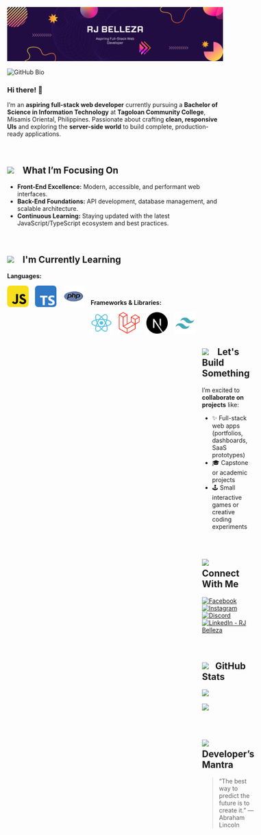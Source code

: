 
<img src="github-banner.png">

![GitHub Bio](profile-bio.gif)

### Hi there! 👋

I’m an **aspiring full-stack web developer** currently pursuing a **Bachelor of Science in Information Technology** at **Tagoloan Community College**, Misamis Oriental, Philippines.  Passionate about crafting **clean, responsive UIs** and exploring the **server-side world** to build complete, production-ready applications.  
<br><br>

<h2>
  <img src="https://media.tenor.com/QhRvvwpCdVoAAAAi/rocket.gif" width="50" />
  &nbsp;&nbsp;
  What I’m Focusing On
</h2>

- **Front-End Excellence:** Modern, accessible, and performant web interfaces.  
- **Back-End Foundations:** API development, database management, and scalable architecture.  
- **Continuous Learning:** Staying updated with the latest JavaScript/TypeScript ecosystem and best practices.
<br><br><br>

<h2>
  <img src="https://media.tenor.com/HZ5ZqVk4boMAAAAi/reading-read.gif" width="50" />
  &nbsp;&nbsp;
  I'm Currently Learning
</h2>

**Languages:**
<div style="display: flex; gap: 15px;">
    <img src="js.png" width="50" height="50">
    <img src="typescript.png" width="50" height="50">
    <img src="php.png" width="50" height="50">
<div><br>

**Frameworks & Libraries:**
<div style="display: flex; gap: 15px;">
    <img src="react.png" width="50" height="50">
    <img src="laravel.png" width="50" height="50">
    <img src="nextjs.png" width="50" height="50">
    <img src="tailwind.png" width="50" height="50">
<div><br><br><br>
  
<h2>
  <img src="https://media.tenor.com/-1Cyi7q9fMUAAAAi/squad-team.gif" width="60" />
  &nbsp;&nbsp;
  Let's Build Something
</h2>

I’m excited to **collaborate on projects** like:  
- ✨ Full-stack web apps (portfolios, dashboards, SaaS prototypes)  
- 🎓 Capstone or academic projects  
- 🕹️ Small interactive games or creative coding experiments
<br><br><br>


<h2>
  <img src="https://media.tenor.com/xWOaMBERP_EAAAAi/yup-yupforreal.gif" width="50" />
  &nbsp;&nbsp;
  Connect With Me
</h2>

[![Facebook](https://img.shields.io/badge/Facebook-%231877F2.svg?style=for-the-badge&logo=Facebook&logoColor=white)](https://www.facebook.com/belleza.rj.b)
[![Instagram](https://img.shields.io/badge/Instagram-%23E4405F.svg?style=for-the-badge&logo=Instagram&logoColor=white)](https://l.messenger.com/l.php?u=https%3A%2F%2Fwww.instagram.com%2Feeve_insomnia%2Fprofilecard%2F%3Figsh%3DZndiZWw5dzI2M2Z6l&h=AT3MkS4-FZ2JDxSGHTPfF9RZN2-Lko1PeS-q8IDXyqT0XfRqaKi1cUkk5j9kwqP13SEIE82AlsP5H7Tggdbwum7fQdxWlYjTNp-801qcDSZr92VgdCUT_6f0AfyzoYDT7D2EDw)
[![Discord](https://img.shields.io/badge/Discord-%235865F2.svg?style=for-the-badge&logo=discord&logoColor=white)](https://discordapp.com/users/1135068988037148715)
[![LinkedIn - RJ Belleza](https://img.shields.io/badge/LinkedIn-RJ%20Belleza-%230077B5.svg?style=for-the-badge&logo=linkedin&logoColor=white)](www.linkedin.com/in/rj-belleza-a5b913336)
<br><br><br>

<h2>
  <img src="https://media.tenor.com/j1HZ3bN5X5sAAAAi/animr-anime-girl.gif" width="60" />
  &nbsp;
  GitHub Stats
</h2>

<p align="left"> <img src="https://github-readme-stats.vercel.app/api?username=rjbelleza&theme=tokyonight&show_icons=true&hide_border=true&count_private=true&include_all_commits=true" /> </p>
<p align="left"> <img src="https://github-contributor-stats.vercel.app/api?username=rjbelleza&limit=5&theme=tokyonight&combine_all_yearly_contributions=true&hide_border=true" /> </p>
<br>

<h2>
  <img src="https://media.tenor.com/fw1tSaC3MvUAAAAi/danser-encourager.gif" width="40" />
  &nbsp;
  Developer’s Mantra  
</h2>

> “The best way to predict the future is to create it.” — Abraham Lincoln
